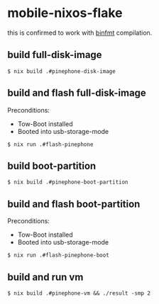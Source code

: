 # mobile-nixos-flake

this is confirmed to work with [binfmt](https://nixos.wiki/wiki/NixOS_on_ARM#Compiling_through_binfmt_QEMU) compilation.

## build full-disk-image

```
$ nix build .#pinephone-disk-image
```

## build and flash full-disk-image

Preconditions:
- Tow-Boot installed
- Booted into usb-storage-mode

```
$ nix run .#flash-pinephone
```

## build boot-partition

```
$ nix build .#pinephone-boot-partition
```

## build and flash boot-partition

Preconditions:
- Tow-Boot installed
- Booted into usb-storage-mode

```
$ nix run .#flash-pinephone-boot
```

## build and run vm

```
$ nix build .#pinephone-vm && ./result -smp 2
```
